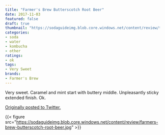 ```yaml
---
title: "Farmer's Brew Butterscotch Root Beer"
date: 2017-11-03
featured: false
draft: true
thumbnail: "https://sodaguideimg.blob.core.windows.net/content/review/thumbs/farmers-brew-butterscotch-root-beer.jpg"
categories:
- soda
- water
- kombucha
- other
ratings:
- ok
tags:
- Very Sweet
brands:
- Farmer's Brew
---
```


Very sweet. Caramel and mint start with buttery middle. Unpleasantly sticky extended finish. Ok.

[Originally posted to Twitter.](https://twitter.com/Cavorter/status/926563861964185600)

{{< figure src="https://sodaguideimg.blob.core.windows.net/content/review/farmers-brew-butterscotch-root-beer.jpg" >}}

